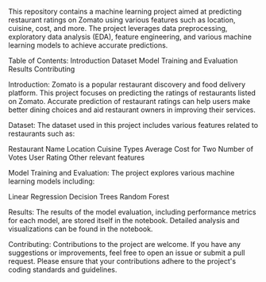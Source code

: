 This repository contains a machine learning project aimed at predicting restaurant ratings on Zomato using various features such as location, cuisine, cost, and more. The project leverages data preprocessing, exploratory data analysis (EDA), feature engineering, and various machine learning models to achieve accurate predictions.

Table of Contents:
Introduction
Dataset
Model Training and Evaluation
Results
Contributing

Introduction:
Zomato is a popular restaurant discovery and food delivery platform. This project focuses on predicting the ratings of restaurants listed on Zomato. Accurate prediction of restaurant ratings can help users make better dining choices and aid restaurant owners in improving their services.

Dataset:
The dataset used in this project includes various features related to restaurants such as:

Restaurant Name
Location
Cuisine Types
Average Cost for Two
Number of Votes
User Rating
Other relevant features

Model Training and Evaluation:
The project explores various machine learning models including:

Linear Regression
Decision Trees
Random Forest

Results:
The results of the model evaluation, including performance metrics for each model, are stored itself in the notebook. Detailed analysis and visualizations can be found in the notebook.

Contributing:
Contributions to the project are welcome. If you have any suggestions or improvements, feel free to open an issue or submit a pull request. Please ensure that your contributions adhere to the project's coding standards and guidelines.
